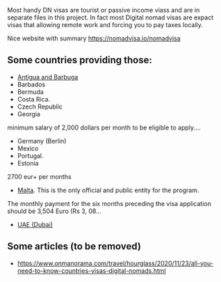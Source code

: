 Most handy DN visas are tourist or passive income viass and are in separate files in this project. In fact most Digital nomad visas are expact visas that allowing remote work and forcing you to pay taxes locally.

Nice website with summary https://nomadvisa.io/nomadvisa

## Some countries providing those:

* [Antigua and Barbuga](https://www.insider.com/remote-work-caribbean-antigua-and-barbuda-2020-10)
* Barbados
* Bermuda
* Costa Rica.
* Czech Republic
* Georgia

minimum salary of 2,000 dollars per month to be eligible to apply....

* Germany (Berlin)
* Mexico
* Portugal.
* Estonia

2700 eur+ per months

* [Malta](https://nomad.residencymalta.gov.mt/). This is the only official and public entity for the program.

The monthly payment for the six months preceding the visa application should be 3,504 Euro (Rs 3, 08...

* [UAE (Dubai)](https://www.insider.com/live-work-dubai-digital-nomad-remote-visa-2020-10)




## Some articles (to be removed)
- https://www.onmanorama.com/travel/hourglass/2020/11/23/all-you-need-to-know-countries-visas-digital-nomads.html
